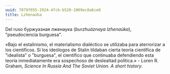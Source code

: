 ```yaml
---
uuid: 7879f055-2924-4fcb-b520-1069ec8a6ce6
title: Lzhenaúka
---
```


Del ruso буржуазная лженаука (_burzhuáznaya lzhenaúka_), "pseudociencia burguesa".

«Bajo el estalinismo, el materialismo dialéctico se utilizaba para aterrorizar a los científicos. Si los ideólogos de Stalin tildaban cierta teoría científica de "idealista" o "burguesa", el científico que continuaba defendiendo esta teoría inmediatamente era sospechoso de deslealtad política.» - Loren R. Graham, _Science In Russia And The Soviet Union. A short history_.
